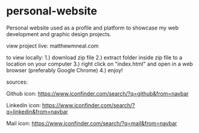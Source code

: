 # personal-website

Personal website used as a profile and platform to showcase my web development and graphic design projects.

view project live: matthewmneal.com


to view locally: 1.) download zip file
		 2.) extract folder inside zip file to a location on your computer
		 3.) right click on "index.html" and open in a web browser (preferably Google Chrome)
		 4.) enjoy!








sources:

Github icon: https://www.iconfinder.com/search/?q=github&from=navbar

Linkedin icon: https://www.iconfinder.com/search/?q=linkedin&from=navbar

Mail icon: https://www.iconfinder.com/search/?q=mail&from=navbar
